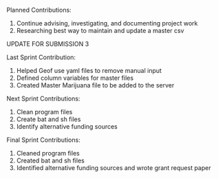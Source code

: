 Planned Contributions:  
1. Continue advising, investigating, and documenting project work
2. Researching best way to maintain and update a master csv
                                              
UPDATE FOR SUBMISSION 3

Last Sprint Contribution:
1. Helped Geof use yaml files to remove manual input
2. Defined column variables for master files
3. Created Master Marijuana file to be added to the server

Next Sprint Contributions:
1. Clean program files
2. Create bat and sh files 
3. Identify alternative funding sources

Final Sprint Contributions:
1. Cleaned program files
2. Created bat and sh files 
3. Identified alternative funding sources and wrote grant request paper
